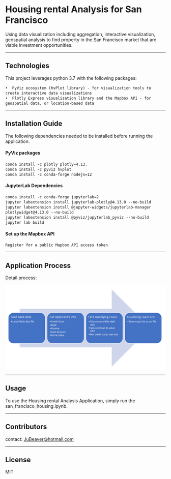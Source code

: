 # Housing rental Analysis for San Francisco

Using data visualization including aggregation, interactive visualization, geospatial analysis to find property in the San Francisco market that are viable investment opportunities. 

---

## Technologies

This project leverages python 3.7 with the following packages:

    •  PyViz ecosystem (hvPlot library) - for visualization tools to create interactive data visualizations
    •  Plotly Express visualization library and the Mapbox API - for geospatial data, or location-based data

---

## Installation Guide

The following dependencies needed to be installed before running the application.
    
   #### PyViz packages
    conda install -c plotly plotly=4.13.
    conda install -c pyviz hvplot
    conda install -c conda-forge nodejs=12

   #### JupyterLab Dependencies
    conda install -c conda-forge jupyterlab=2
    jupyter labextension install jupyterlab-plotly@4.13.0 --no-build
    jupyter labextension install @jupyter-widgets/jupyterlab-manager plotlywidget@4.13.0 --no-build
    jupyter labextension install @pyviz/jupyterlab_pyviz --no-build
    jupyter lab build

  #### Set up the Mapbox API
    Register for a public Mapbox API access token 

---

## Application Process

Detail process:

![markdown_image](https://github.com/JuneB2021/Module-2-Challenge/blob/main/markdown_image/Process.png)

---

## Usage

To use the Housing rental Analysis Application, simply run the san_francisco_housing.ipynb. 

---

## Contributors

contact: JuBeaver@hotmail.com

---

## License

MIT
